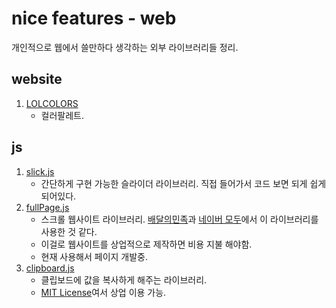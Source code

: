 # nice features - web

개인적으로 웹에서 쓸만하다 생각하는 외부 라이브러리들 정리.

## website
1. [LOLCOLORS](https://www.webdesignrankings.com/resources/lolcolors)
   - 컬러팔레트.

## js
1. [slick.js](http://kenwheeler.github.io/slick/)
   - 간단하게 구현 가능한 슬라이더 라이브러리. 직접 들어가서 코드 보면 되게 쉽게 되어있다.
2. [fullPage.js](https://alvarotrigo.com/fullPage/ko/)
   - 스크롤 웹사이트 라이브러리. [배달의민족](https://www.baemin.com/)과 [네이버 모두](https://www.modoo.at/home)에서 이 라이브러리를 사용한 것 같다.
   - 이걸로 웹사이트를 상업적으로 제작하면 비용 지불 해야함.
   - 현재 사용해서 페이지 개발중.
3. [clipboard.js](https://clipboardjs.com/)
   - 클립보드에 값을 복사하게 해주는 라이브러리.
   - [MIT License](https://github.com/zenorocha/clipboard.js/blob/master/LICENSE)여서 상업 이용 가능.